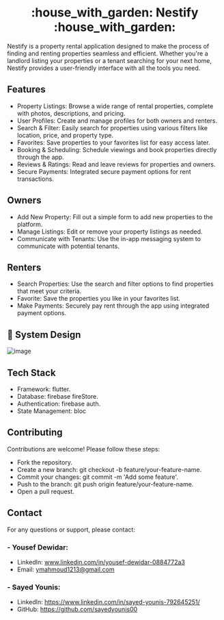 <div align="center">
  <h1>:house_with_garden: Nestify :house_with_garden:</h1>
</div>

Nestify is a property rental application designed to make the process of finding and renting properties seamless and efficient. Whether you're a landlord listing your properties or a tenant searching for your next home, Nestify provides a user-friendly interface with all the tools you need.

## Features
- Property Listings: Browse a wide range of rental properties, complete with photos, descriptions, and pricing.
- User Profiles: Create and manage profiles for both owners and renters.
- Search & Filter: Easily search for properties using various filters like location, price, and property type.
- Favorites: Save properties to your favorites list for easy access later.
- Booking & Scheduling: Schedule viewings and book properties directly through the app.
- Reviews & Ratings: Read and leave reviews for properties and owners.
- Secure Payments: Integrated secure payment options for rent transactions.

  
## Owners
- Add New Property: Fill out a simple form to add new properties to the platform.
- Manage Listings: Edit or remove your property listings as needed.
- Communicate with Tenants: Use the in-app messaging system to communicate with potential tenants.
  
## Renters
- Search Properties: Use the search and filter options to find properties that meet your criteria.
- Favorite: Save the properties you like in your favorites list.
- Make Payments: Securely pay rent through the app using integrated payment options.

## :art: System Design
![image](https://github.com/user-attachments/assets/45b23e79-d91c-42fa-9d9f-7375f0c6c3bd)

## Tech Stack

- Framework: flutter.
- Database: firebase fireStore.
- Authentication: firebase auth.
- State Management: bloc

## Contributing
Contributions are welcome! Please follow these steps:

- Fork the repository.
- Create a new branch: git checkout -b feature/your-feature-name.
- Commit your changes: git commit -m 'Add some feature'.
- Push to the branch: git push origin feature/your-feature-name.
- Open a pull request.

## Contact
For any questions or support, please contact:

### - Yousef Dewidar:
  - LinkedIn: www.linkedin.com/in/yousef-dewidar-0884772a3
  - Email: ymahmoud1213@gmail.com

### - Sayed Younis:
- LinkedIn: https://www.linkedin.com/in/sayed-younis-792645251/
- GitHub: https://github.com/sayedyounis00

